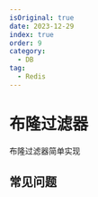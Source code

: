 ```yaml
---
isOriginal: true
date: 2023-12-29
index: true
order: 9
category:
  - DB
tag:
  - Redis
---
```


# 布隆过滤器

布隆过滤器简单实现

<!-- more -->

## 常见问题

###
